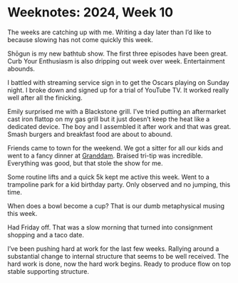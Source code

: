 <template data-parse>2024-03-12 #weeknotes</template>

# Weeknotes: 2024, Week 10

The weeks are catching up with me. Writing a day later than I’d like to because slowing has not come quickly this week. 

Shōgun is my new bathtub show. The first three episodes have been great. Curb Your Enthusiasm is also dripping out week over week. Entertainment abounds. 

I battled with streaming service sign in to get the Oscars playing on Sunday night. I broke down and signed up for a trial of YouTube TV. It worked really well after all the finicking. 

Emily surprised me with a Blackstone grill. I’ve tried putting an aftermarket cast iron flattop on my gas grill but it just doesn’t keep the heat like a dedicated device. The boy and I assembled it after work and that was great. Smash burgers and breakfast food are about to abound. 

Friends came to town for the weekend. We got a sitter for all our kids and went to a fancy dinner at [Granddam](https://granddamky.com/). Braised tri-tip was incredible. Everything was good, but that stole the show for me. 

Some routine lifts and a quick 5k kept me active this week. Went to a trampoline park for a kid birthday party. Only observed and no jumping, this time. 

When does a bowl become a cup? That is our dumb metaphysical musing this week. 

Had Friday off. That was a slow morning that turned into consignment shopping and a taco date. 

I’ve been pushing hard at work for the last few weeks. Rallying around a substantial change to internal structure that seems to be well received. The hard work is done, now the hard work begins. Ready to produce flow on top stable supporting structure. 